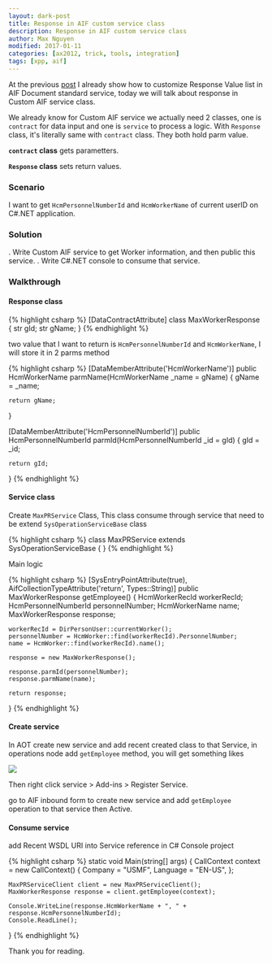```yaml
---
layout: dark-post
title: Response in AIF custom service class
description: Response in AIF custom service class
author: Max Nguyen
modified: 2017-01-11
categories: [ax2012, trick, tools, integration]
tags: [xpp, aif]
---
```


At the previous [post](http://axdeveloping.com/ax2012/trick/tools/integration/AIF-Custom-response-value-in-Dynamics-AX-2012-R3/) I already show how to customize Response Value list in AIF Document standard service, today we will talk about response in Custom AIF service class.

We already know for Custom AIF service we actually need 2 classes, one is `contract` for data input and one is `service` to process a logic. With `Response` class, it's literally same with `contract` class. They both hold parm value.

**`contract` class** gets parametters.

**`Response` class** sets return values.

### Scenario

I want to get `HcmPersonnelNumberId` and `HcmWorkerName` of current userID on C#.NET application.

### Solution

. Write Custom AIF service to get Worker information, and then public this service.
. Write C#.NET console to consume that service.

### Walkthrough

#### Response class

{% highlight csharp %}
[DataContractAttribute]
class MaxWorkerResponse
{
    str     gId;
    str     gName;
}
{% endhighlight %}

two value that I want to return is `HcmPersonnelNumberId` and `HcmWorkerName`, I will store it in 2 parms method

{% highlight csharp %}
[DataMemberAttribute('HcmWorkerName')]
public HcmWorkerName parmName(HcmWorkerName _name = gName)
{
    gName = _name;

    return gName;
}

[DataMemberAttribute('HcmPersonnelNumberId')]
public HcmPersonnelNumberId parmId(HcmPersonnelNumberId _id = gId)
{
    gId = _id;

    return gId;
}
{% endhighlight %}

#### Service class

Create `MaxPRService` Class, This class consume through service that need to be extend `SysOperationServiceBase` class

{% highlight csharp %}
class MaxPRService extends SysOperationServiceBase
{
}
{% endhighlight %}

Main logic

{% highlight csharp %}
[SysEntryPointAttribute(true),
AifCollectionTypeAttribute('return', Types::String)]
public MaxWorkerResponse getEmployee()
{
    HcmWorkerRecId          workerRecId;
    HcmPersonnelNumberId    personnelNumber;
    HcmWorkerName           name;
    MaxWorkerResponse       response;

    workerRecId = DirPersonUser::currentWorker();
    personnelNumber = HcmWorker::find(workerRecId).PersonnelNumber;
    name = HcmWorker::find(workerRecId).name();
    
    response = new MaxWorkerResponse();
    
    response.parmId(personnelNumber);
    response.parmName(name);
    
    return response;
}
{% endhighlight %}

#### Create service

In AOT create new service and add recent created class to that Service, in operations node add `getEmployee` method, you will get something likes

![](https://dynamics365.github.io/assets/Respone-in-AIF-custom-service-class-1.png)

Then right click service > Add-ins > Register Service.

go to AIF inbound form to create new service and add `getEmployee` operation to that service then Active.

#### Consume service

add Recent WSDL URI into Service reference in C# Console project

{% highlight csharp %}
static void Main(string[] args)
{
	CallContext context = new CallContext()
	{
		Company = "USMF",
		Language = "EN-US",
	};
	
	MaxPRServiceClient client = new MaxPRServiceClient();
	MaxWorkerResponse response = client.getEmployee(context);
	
	Console.WriteLine(response.HcmWorkerName + ", " + response.HcmPersonnelNumberId);
	Console.ReadLine();
}
{% endhighlight %}

Thank you for reading.


